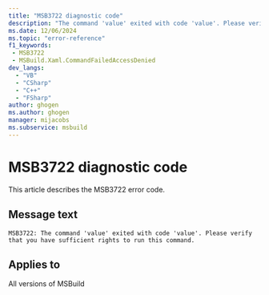```yaml
---
title: "MSB3722 diagnostic code"
description: "The command 'value' exited with code 'value'. Please verify that you have sufficient rights to run this command."
ms.date: 12/06/2024
ms.topic: "error-reference"
f1_keywords:
 - MSB3722
 - MSBuild.Xaml.CommandFailedAccessDenied
dev_langs:
  - "VB"
  - "CSharp"
  - "C++"
  - "FSharp"
author: ghogen
ms.author: ghogen
manager: mijacobs
ms.subservice: msbuild
---
```


# MSB3722 diagnostic code

<!-- :::ErrorDefinitionDescription::: -->
<!-- :::editable-content name="introDescription"::: -->
This article describes the MSB3722 error code.
<!-- :::editable-content-end::: -->

## Message text

`MSB3722: The command 'value' exited with code 'value'. Please verify that you have sufficient rights to run this command.`

<!-- :::editable-content name="postOutputDescription"::: -->
<!--
{StrBegin="MSB3722: "}
-->
<!-- :::editable-content-end::: -->
<!-- :::ErrorDefinitionDescription-end::: -->

## Applies to

All versions of MSBuild
